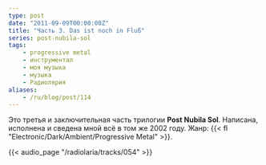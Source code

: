 ```yaml
---
type: post
date: "2011-09-09T00:00:00Z"
title: "Часть 3. Das ist noch in Fluß"
series: post-nubila-sol
tags:
    - progressive metal
    - инструментал
    - моя музыка
    - музыка
    - Радиолярия
aliases:
    - /ru/blog/post/114
---
```


Это третья и заключительная часть трилогии **Post Nubila Sol**. Написана, исполнена и сведена мной всё в том же 2002 году. Жанр: {{< fl "Electronic/Dark/Ambient/Progressive Metal" >}}.

<!--more-->

{{< audio_page "/radiolaria/tracks/054" >}}

